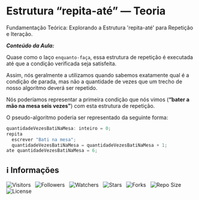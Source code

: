 <!-- Título -->
# Estrutura “repita-até” — Teoria

Fundamentação Teórica: Explorando a Estrutura 'repita-até' para Repetição e Iteração.

***Conteúdo da Aula:***

Quase como o laço `enquanto-faça`, essa estrutura de repetição é executada até que a condição verificada seja satisfeita.

Assim, nós geralmente a utilizamos quando sabemos exatamente qual é a condição de parada, mas não a quantidade de vezes que um trecho de nosso algoritmo deverá ser repetido.

Nós poderíamos representar a primeira condição que nós vimos (**“bater a mão na mesa seis vezes”**) com esta estrutura de repetição.

O pseudo-algoritmo poderia ser representado da seguinte forma:

```javascript
quantidadeVezesBatiNaMesa: inteiro = 0;
repita
  escrever "Bati na mesa";
  quantidadeVezesBatiNaMesa = quantidadeVezesBatiNaMesa + 1;
ate quantidadeVezesBatiNaMesa = 6;
```

<!-- Informações -->
## &#8505; Informações

![Visitors](https://api.visitorbadge.io/api/visitors?path=Devsgeeknerd%2Fcla-est-rep-ate-teo-est-rep-ite-log-par-pro-com-bas&label=Visitantes&labelColor=%23700070&labelStyle=none&countColor=%23000fff&style=plastic&color=%23ffffff "Total de Visitantes")
&nbsp;
![Followers](https://img.shields.io/github/followers/Devsgeeknerd?style=p&label=Seguidores&labelColor=800080&color=000fff "Total de Seguidores")
&nbsp;
![Watchers](https://img.shields.io/github/watchers/Devsgeeknerd/cla-est-rep-ate-teo-est-rep-ite-log-par-pro-com-bas?style=p&label=Observadores&labelColor=800080&color=000fff "Total de Observadores")
&nbsp;
![Stars](https://img.shields.io/github/stars/Devsgeeknerd/cla-est-rep-ate-teo-est-rep-ite-log-par-pro-com-bas?style=p&label=Estrelas&labelColor=800080&color=000fff "Total de Estrelas")
&nbsp;
![Forks](https://img.shields.io/github/forks/Devsgeeknerd/cla-est-rep-ate-teo-est-rep-ite-log-par-pro-com-bas?style=p&label=Bifurcações&labelColor=800080&color=000fff "Total de Bifurcações")
&nbsp;
![Repo Size](https://img.shields.io/github/repo-size/Devsgeeknerd/cla-est-rep-ate-teo-est-rep-ite-log-par-pro-com-bas?style=p&label=Tamanho&labelColor=800080&color=000fff "Tamanho do Repositório")
&nbsp;
![License](https://img.shields.io/github/license/Devsgeeknerd/cla-est-rep-ate-teo-est-rep-ite-log-par-pro-com-bas?style=p&label=Licença&labelColor=800080&color=000fff "Licença do Repositório")
